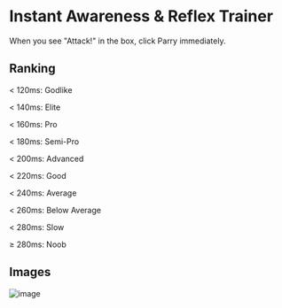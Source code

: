# Instant Awareness & Reflex Trainer
When you see "Attack!" in the box, click Parry immediately.

## Ranking
< 120ms: Godlike

< 140ms: Elite

< 160ms: Pro

< 180ms: Semi-Pro

< 200ms: Advanced

< 220ms: Good

< 240ms: Average

< 260ms: Below Average

< 280ms: Slow

≥ 280ms: Noob

## Images
![image](https://github.com/user-attachments/assets/da17fe27-8b65-4177-b2db-8b976051980c)
